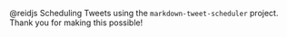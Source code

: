 @reidjs Scheduling Tweets using the `markdown-tweet-scheduler` project. Thank you for making this possible!